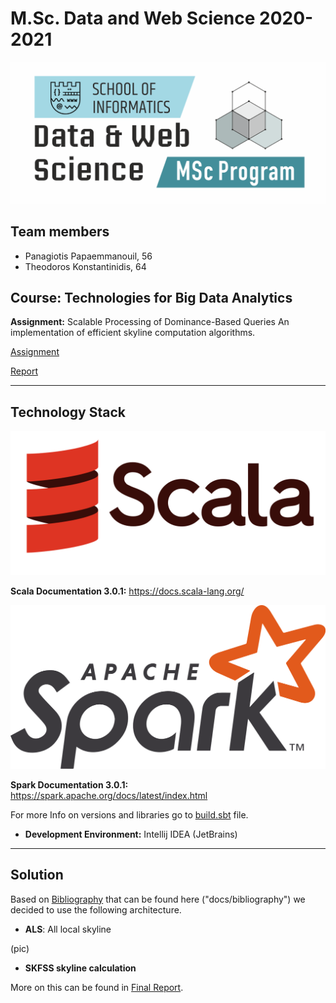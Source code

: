 # M.Sc. Data and Web Science 2020-2021

![MSC-LOGO](./assets/dws-logo.png)

## Team members
* Panagiotis Papaemmanouil, 56
* Theodoros Konstantinidis, 64

## Course: Technologies for Big Data Analytics

**Assignment:** Scalable Processing of Dominance-Based Queries 
An implementation of efficient skyline computation algorithms.

[Assignment](./docs/bigdata-project-2020.pdf)

[Report](./docs/report.pdf)

---

##  Technology Stack

![test](./assets/Scala-logo.png)

**Scala Documentation 3.0.1:** https://docs.scala-lang.org/

![Spark](./assets/Apache_Spark_logo.png)

**Spark Documentation 3.0.1:** https://spark.apache.org/docs/latest/index.html

For more Info on versions and libraries go to [build.sbt](build.sbt) file.

* **Development Environment:** Intellij IDEA (JetBrains)


---

## Solution 

Based on [Bibliography](docs/bibliography) that can be found here ("docs/bibliography") we decided
to use the following architecture.

* **ALS**: All local skyline

(pic)

* **SKFSS skyline calculation**

More on this can be found in [Final Report](docs/report).
